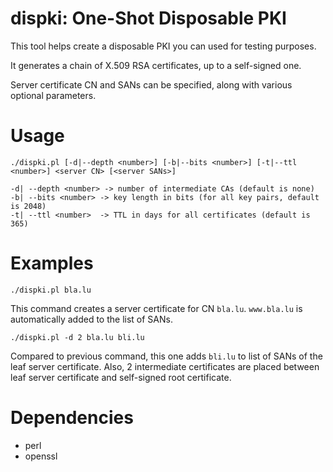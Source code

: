 # dispki: One-Shot Disposable PKI

This tool helps create a disposable PKI you can used for testing purposes.

It generates a chain of X.509 RSA certificates, up to a self-signed one.

Server certificate CN and SANs can be specified, along with various optional
parameters.

# Usage

    ./dispki.pl [-d|--depth <number>] [-b|--bits <number>] [-t|--ttl <number>] <server CN> [<server SANs>]

    -d| --depth <number> -> number of intermediate CAs (default is none)
    -b| --bits <number> -> key length in bits (for all key pairs, default is 2048)
    -t| --ttl <number>  -> TTL in days for all certificates (default is 365)

# Examples

    ./dispki.pl bla.lu

This command creates a server certificate for CN `bla.lu`. `www.bla.lu` is
automatically added to the list of SANs.

    ./dispki.pl -d 2 bla.lu bli.lu

Compared to previous command, this one adds `bli.lu` to list of SANs of the
leaf server certificate. Also, 2 intermediate certificates are placed between
leaf server certificate and self-signed root certificate.

# Dependencies

- perl
- openssl
